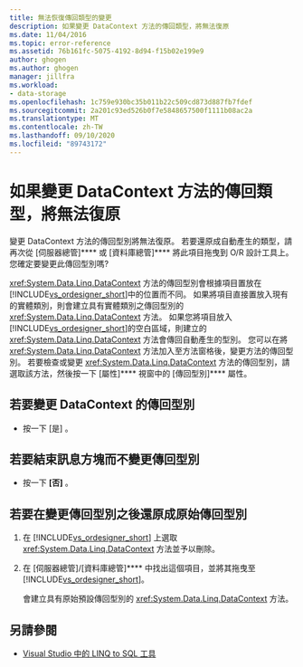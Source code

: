 ```yaml
---
title: 無法恢復傳回類型的變更
description: 如果變更 DataContext 方法的傳回類型，將無法復原
ms.date: 11/04/2016
ms.topic: error-reference
ms.assetid: 76b161fc-5075-4192-8d94-f15b02e199e9
author: ghogen
ms.author: ghogen
manager: jillfra
ms.workload:
- data-storage
ms.openlocfilehash: 1c759e930bc35b011b22c509cd873d887fb7fdef
ms.sourcegitcommit: 2a201c93ed526b0f7e5848657500f1111b08ac2a
ms.translationtype: MT
ms.contentlocale: zh-TW
ms.lasthandoff: 09/10/2020
ms.locfileid: "89743172"
---
```

# <a name="changing-the-return-type-of-a-datacontext-method-cannot-be-undone"></a>如果變更 DataContext 方法的傳回類型，將無法復原

變更 DataContext 方法的傳回型別將無法復原。 若要還原成自動產生的類型，請再次從 [伺服器總管]**** 或 [資料庫總管]**** 將此項目拖曳到 O/R 設計工具上。 您確定要變更此傳回型別嗎?

<xref:System.Data.Linq.DataContext> 方法的傳回型別會根據項目置放在 [!INCLUDE[vs_ordesigner_short](../data-tools/includes/vs_ordesigner_short_md.md)]中的位置而不同。 如果將項目直接置放入現有的實體類別，則會建立具有實體類別之傳回型別的 <xref:System.Data.Linq.DataContext> 方法。 如果您將項目放入 [!INCLUDE[vs_ordesigner_short](../data-tools/includes/vs_ordesigner_short_md.md)]的空白區域，則建立的 <xref:System.Data.Linq.DataContext> 方法會傳回自動產生的型別。 您可以在將 <xref:System.Data.Linq.DataContext> 方法加入至方法窗格後，變更方法的傳回型別。 若要檢查或變更 <xref:System.Data.Linq.DataContext> 方法的傳回型別，請選取該方法，然後按一下 [屬性]**** 視窗中的 [傳回型別]**** 屬性。

## <a name="to-change-the-return-type-of-a-datacontext"></a>若要變更 DataContext 的傳回型別

- 按一下 [是]  。

## <a name="to-exit-the-message-box-and-leave-the-return-type-unchanged"></a>若要結束訊息方塊而不變更傳回型別

- 按一下 **[否]** 。

## <a name="to-revert-to-the-original-return-type-after-changing-the-return-type"></a>若要在變更傳回型別之後還原成原始傳回型別

1. 在 [!INCLUDE[vs_ordesigner_short](../data-tools/includes/vs_ordesigner_short_md.md)] 上選取 <xref:System.Data.Linq.DataContext> 方法並予以刪除。

2. 在 [伺服器總管]/[資料庫總管]**** 中找出這個項目，並將其拖曳至 [!INCLUDE[vs_ordesigner_short](../data-tools/includes/vs_ordesigner_short_md.md)]。

    會建立具有原始預設傳回型別的 <xref:System.Data.Linq.DataContext> 方法。

## <a name="see-also"></a>另請參閱

- [Visual Studio 中的 LINQ to SQL 工具](../data-tools/linq-to-sql-tools-in-visual-studio2.md)
